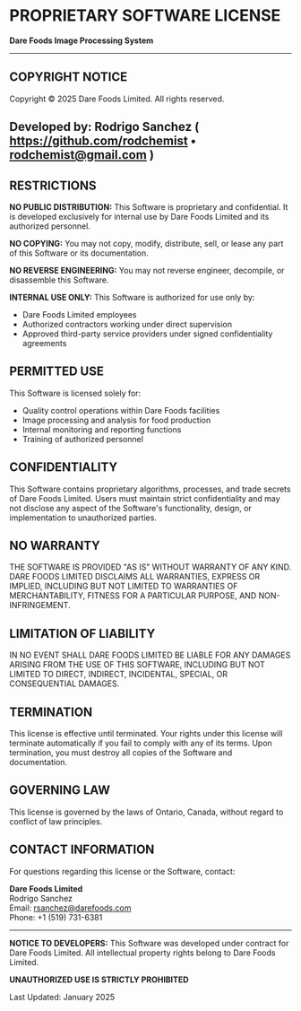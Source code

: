 # PROPRIETARY SOFTWARE LICENSE

**Dare Foods Image Processing System**

---

## COPYRIGHT NOTICE

Copyright © 2025 Dare Foods Limited. All rights reserved.

 
## Developed by: Rodrigo Sanchez ( https://github.com/rodchemist • rodchemist@gmail.com )

## RESTRICTIONS

**NO PUBLIC DISTRIBUTION:** This Software is proprietary and confidential. It is developed exclusively for internal use by Dare Foods Limited and its authorized personnel.

**NO COPYING:** You may not copy, modify, distribute, sell, or lease any part of this Software or its documentation.

**NO REVERSE ENGINEERING:** You may not reverse engineer, decompile, or disassemble this Software.

**INTERNAL USE ONLY:** This Software is authorized for use only by:
- Dare Foods Limited employees
- Authorized contractors working under direct supervision
- Approved third-party service providers under signed confidentiality agreements

## PERMITTED USE

This Software is licensed solely for:
- Quality control operations within Dare Foods facilities
- Image processing and analysis for food production
- Internal monitoring and reporting functions
- Training of authorized personnel

## CONFIDENTIALITY

This Software contains proprietary algorithms, processes, and trade secrets of Dare Foods Limited. Users must maintain strict confidentiality and may not disclose any aspect of the Software's functionality, design, or implementation to unauthorized parties.

## NO WARRANTY

THE SOFTWARE IS PROVIDED "AS IS" WITHOUT WARRANTY OF ANY KIND. DARE FOODS LIMITED DISCLAIMS ALL WARRANTIES, EXPRESS OR IMPLIED, INCLUDING BUT NOT LIMITED TO WARRANTIES OF MERCHANTABILITY, FITNESS FOR A PARTICULAR PURPOSE, AND NON-INFRINGEMENT.

## LIMITATION OF LIABILITY

IN NO EVENT SHALL DARE FOODS LIMITED BE LIABLE FOR ANY DAMAGES ARISING FROM THE USE OF THIS SOFTWARE, INCLUDING BUT NOT LIMITED TO DIRECT, INDIRECT, INCIDENTAL, SPECIAL, OR CONSEQUENTIAL DAMAGES.

## TERMINATION

This license is effective until terminated. Your rights under this license will terminate automatically if you fail to comply with any of its terms. Upon termination, you must destroy all copies of the Software and documentation.

## GOVERNING LAW

This license is governed by the laws of Ontario, Canada, without regard to conflict of law principles.

## CONTACT INFORMATION

For questions regarding this license or the Software, contact:

**Dare Foods Limited**  
Rodrigo Sanchez  
Email: rsanchez@darefoods.com  
Phone: +1 (519) 731-6381  

---

**NOTICE TO DEVELOPERS:** This Software was developed under contract for Dare Foods Limited. All intellectual property rights belong to Dare Foods Limited.

**UNAUTHORIZED USE IS STRICTLY PROHIBITED**

Last Updated: January 2025
